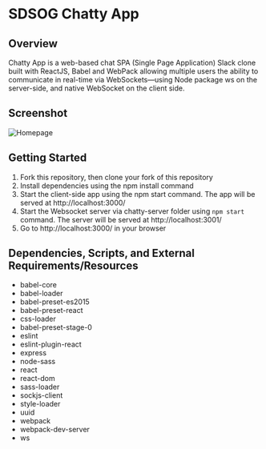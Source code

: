 # SDSOG Chatty App

## Overview

Chatty App is a web-based chat SPA (Single Page Application) Slack clone built with ReactJS, Babel and WebPack allowing multiple users the ability to communicate in real-time via WebSockets—using Node package ws on the server-side, and native WebSocket on the client side.

## Screenshot

![Homepage](./screenshot/screenshot.jpg)

## Getting Started

1. Fork this repository, then clone your fork of this repository
2. Install dependencies using the npm install command
3. Start the client-side app using the npm start command. The app will be served at http://localhost:3000/
4. Start the Websocket server via chatty-server folder using `npm start` command. The server will be served at http://localhost:3001/
5. Go to http://localhost:3000/ in your browser

## Dependencies, Scripts, and External Requirements/Resources

- babel-core
- babel-loader
- babel-preset-es2015
- babel-preset-react
- css-loader
- babel-preset-stage-0
- eslint
- eslint-plugin-react
- express
- node-sass
- react
- react-dom
- sass-loader
- sockjs-client
- style-loader
- uuid
- webpack
- webpack-dev-server
- ws
